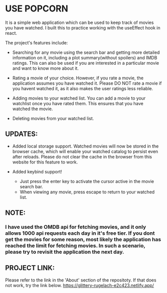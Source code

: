 # USE POPCORN

It is a simple web application which can be used to keep track of movies you have watched. I built this to practice working with the useEffect hook in react.

The project's features include:

- Searching for any movie using the search bar and getting more detailed information on it, including a plot summary(without spoilers) and IMDB ratings. This can also be used if you are interested in a particular movie and want to know more about it.

- Rating a movie of your choice. However, if you rate a movie, the application assumes you have watched it. Please DO NOT rate a movie if you havent watched it, as it also makes the user ratings less reliable.

- Adding movies to your watched list. You can add a movie to your watchlist once you have rated them. This ensures that you have watched the movie.

- Deleting movies from your watched list.

## UPDATES:

- Added local storage support. Watched movies will now be stored in the browser cache, which will enable your watched catalog to persist even after reloads. Please do not clear the cache in the browser from this website for this feature to work.

- Added keybind support!
    + Just press the enter key to activate the cursor active in the movie search bar.
    + When viewing any movie, press escape to return to your watched list.

## NOTE:

### I have used the OMDB api for fetching movies, and it only allows 1000 api requests each day in it's free tier. If you dont get the movies for some reason, most likely the application has reached the limit for fetching movies. In such a scenario, please try to revisit the application the next day.

## PROJECT LINK:

Please refer to the link in the 'About' section of the repositoty. If that does not work, try the link below. 
https://glittery-rugelach-e2c423.netlify.app/
